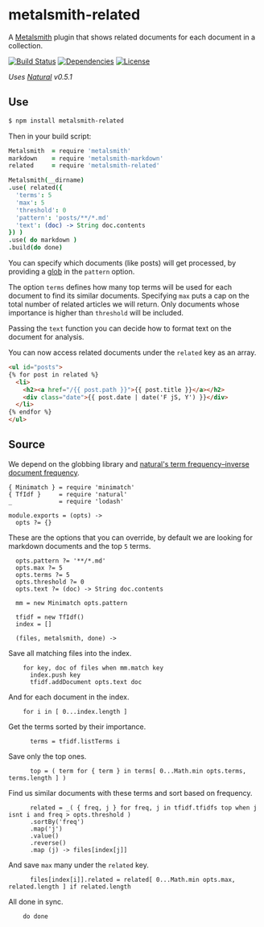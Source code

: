 # metalsmith-related

A [Metalsmith](http://www.metalsmith.io/) plugin that shows related documents for each document in a collection.

[![Build Status](https://img.shields.io/travis/radekstepan/metalsmith-related/master.svg?style=flat)](https://travis-ci.org/radekstepan/metalsmith-related)
[![Dependencies](http://img.shields.io/david/radekstepan/metalsmith-related.svg?style=flat)](https://david-dm.org/radekstepan/metalsmith-related)
[![License](http://img.shields.io/badge/license-AGPL--3.0-red.svg?style=flat)](LICENSE)

*Uses [Natural](https://github.com/NaturalNode/natural#natural) v0.5.1*

## Use

```bash
$ npm install metalsmith-related
```

Then in your build script:

```coffeescript
Metalsmith  = require 'metalsmith'
markdown    = require 'metalsmith-markdown'
related     = require 'metalsmith-related'

Metalsmith(__dirname)
.use( related({
  'terms': 5
  'max': 5
  'threshold': 0
  'pattern': 'posts/**/*.md'
  'text': (doc) -> String doc.contents
}) )
.use( do markdown )
.build(do done)
```

You can specify which documents (like posts) will get processed, by providing a [glob](https://github.com/isaacs/minimatch) in the `pattern` option.

The option `terms` defines how many top terms will be used for each document to find its similar documents. Specifying `max` puts a cap on the total number of related articles we will return. Only documents whose importance is higher than `threshold` will be included.

Passing the `text` function you can decide how to format text on the document for analysis.

You can now access related documents under the `related` key as an array.

```html
<ul id="posts">
{% for post in related %}
  <li>
    <h2><a href="/{{ post.path }}">{{ post.title }}</a></h2>
    <div class="date">{{ post.date | date('F jS, Y') }}</div>
  </li>
{% endfor %}
</ul>
```

## Source

We depend on the globbing library and [natural's term frequency–inverse document frequency](https://github.com/NaturalNode/natural#tf-idf).

    { Minimatch } = require 'minimatch'
    { TfIdf }     = require 'natural'
    _             = require 'lodash'

    module.exports = (opts) ->
      opts ?= {}

These are the options that you can override, by default we are looking for markdown documents and the top `5` terms.

      opts.pattern ?= '**/*.md'
      opts.max ?= 5
      opts.terms ?= 5
      opts.threshold ?= 0
      opts.text ?= (doc) -> String doc.contents

      mm = new Minimatch opts.pattern

      tfidf = new TfIdf()
      index = []

      (files, metalsmith, done) ->

Save all matching files into the index.

        for key, doc of files when mm.match key
          index.push key
          tfidf.addDocument opts.text doc

And for each document in the index.

        for i in [ 0...index.length ]

Get the terms sorted by their importance.

          terms = tfidf.listTerms i

Save only the top ones.

          top = ( term for { term } in terms[ 0...Math.min opts.terms, terms.length ] )

Find us similar documents with these terms and sort based on frequency.

          related = _( { freq, j } for freq, j in tfidf.tfidfs top when j isnt i and freq > opts.threshold )
          .sortBy('freq')
          .map('j')
          .value()
          .reverse()
          .map (j) -> files[index[j]]

And save `max` many under the `related` key.

          files[index[i]].related = related[ 0...Math.min opts.max, related.length ] if related.length

All done in sync.

        do done
